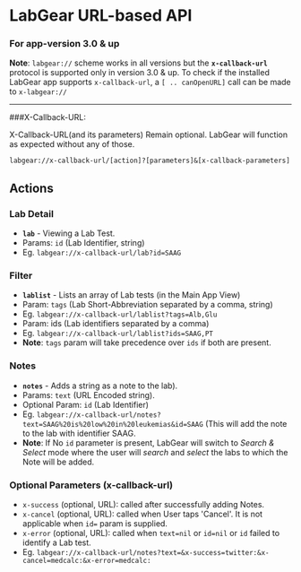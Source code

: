 # LabGear URL-based API

### For app-version 3.0 & up


**Note**: `labgear://` scheme works in all versions but the **`x-callback-url`** protocol is supported only in version 3.0 & up. To check if the installed LabGear app supports `x-callback-url`, a `[ .. canOpenURL]` call can be made to `x-labgear://`


----------


###X-Callback-URL:

X-Callback-URL(and its parameters) Remain optional. LabGear will function as expected without any of those.

    labgear://x-callback-url/[action]?[parameters]&[x-callback-parameters]

## Actions

### Lab Detail

 - **`lab`** - Viewing a Lab Test.
 - Params: `id` (Lab Identifier, string)
 - Eg. `labgear://x-callback-url/lab?id=SAAG`

### Filter

 - **`lablist`** - Lists an array of Lab tests (in the Main App View)
 - Param: `tags` (Lab Short-Abbreviation separated by a comma, string)
 - Eg. `labgear://x-callback-url/lablist?tags=Alb,Glu`
 - Param: ids (Lab identifiers separated by a comma)
 - Eg. `labgear://x-callback-url/lablist?ids=SAAG,PT`
 - **Note**: `tags` param will take precedence over `ids` if both are present.


### Notes


 - **`notes`** - Adds a string as a note to the lab).
 - Params: `text` (URL Encoded string).
 - Optional Param: `id` (Lab Identifier)
 - Eg. `labgear://x-callback-url/notes?text=SAAG%20is%20low%20in%20leukemias&id=SAAG`    (This will add the note to the lab with identifier SAAG.
 - **Note**: If No `id` parameter is present, LabGear will switch to *Search & Select* mode where the user will *search* and *select* the labs to which the Note will be added. 


### Optional Parameters (x-callback-url)

 - `x-success` (optional, URL): called after successfully adding Notes.
 - `x-cancel` (optional, URL): called when User taps 'Cancel'. It is not applicable when `id=` param is supplied.
 - `x-error` (optional, URL): called when `text=nil` or `id=nil` or `id` failed to identify a Lab test.
 - Eg. `labgear://x-callback-url/notes?text=&x-success=twitter:&x-cancel=medcalc:&x-error=medcalc:`
